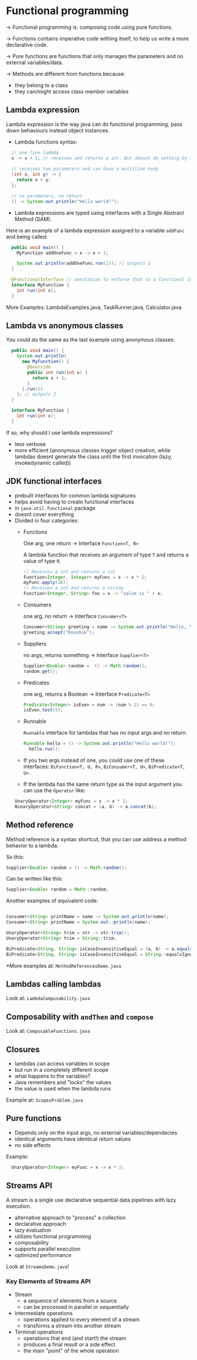 # Functional programming

-> Functional programming is: composing code using pure functions.

-> Functions contains imperative code withing itself, to help us write a more
declarative code.

-> Pure functions are functions that only manages the parameters and no external
variables/data.

-> Methods are different from functions because:
  - they belong to a class
  - they can/might access class member variables 

## Lambda expression

Lambda expression is the way java can do functional programming, pass down behaviours
instead object instances.

- Lambda functions syntax:
```java
  // one line lambda
  x -> x + 1; // receives and returns a int. But doesnt do nothing by itself, has to be assigned and called
  
  // receives two parameters and can have a multiline body
  (int x, int y) -> {
    return x + y;
  };

  // no parameters, no return
  () -> System.out.println("Hello world!");
```

- Lambda expressions are typed using interfaces with a Single Abstract Method (SAM).

Here is an example of a lambda expression assigned to a variable `addFunc` and being called:

```java
  public void main() {
    MyFunction addOneFunc = x -> x + 1;

    System.out.println(addOneFunc.run(1)); // outputs 2
  }

  @FunctionalInterface // annotation to enforce that is a functional interface
  interface MyFunction {
    int run(int x);
  }
```

More Examples: LambdaExamples.java, TaskRunner.java, Calculator.java

## Lambda vs anonymous classes

You could do the same as the last example using anonymous classes:

```java
  public void main() {
    System.out.println(
      new MyFunction() {
        @Override
        public int run(int x) {
          return x + 1;
        }
      }.run(1)
    ); // outputs 2
  }

  interface MyFunction {
    int run(int x);
  }
```

If so, why should I use lambda expressions?
- less verbose
- more efficient (anonymous classes trigger object creation, while lambdas
doesnt generate the class until the first invocation (lazy, invokedynamic called))

## JDK functional interfaces

- prebuilt interfaces for common lambda signatures
- helps avoid having to create functional interfaces
- in `java.util.functional` package
- doesnt cover everything
- Divided in four categories:
    - Functions

      One arg, one return -> Interface `Function<T, R>`
      
      A lambda function that receives an argument of type `T`
      and returns a value of type `R`.
      
      ```java
      // Receives a int and returns a int
      Function<Integer, Integer> myFunc = x -> x * 2;
      myFunc.apply(10);
      // Receives a int and returns a string
      Function<Integer, String> foo = x -> "value is " + x;
      ```
    - Consumers

      one arg, no return -> Interface `Consumer<T>`
      
      ```java
      Consumer<String> greeting = name -> System.out.println("Hello, " + name);
      greeting.accept("Koushik");
      ```
    - Suppliers

      no args, returns something -> Interface `Supplier<T>`

      ```java
      Supplier<Double> random =  () -> Math.random();
      random.get();
      ```
    - Predicates

      one arg, returns a Boolean -> Interface `Predicate<T>`

      ```java
      Predicate<Integer> isEven = num -> (num % 2) == 0;
      isEven.test(5);
      ```
    - Runnable

      `Runnable` interface for lambdas that has no input args and no return.
      
      ```java
      Runnable hello = () -> System.out.println("Hello world!");
        hello.run();
      ```
  - If you two args instead of one, you could use one of these interfaces: 
  `BiFunction<T, U, R>`, `BiConsumer<T, U>`, `BiPredicate<T, U>`.
  - If the lambda has the same return type as the input argument you can use the
  `Operator` like:
  ```java
  UnaryOperator<Integer> myFunc = x -> x * 2;
  BinaryOperator<String> concat = (a, b) -> a.concat(b);
  ```

## Method reference

Method reference is a syntax shortcut, that you can use address a method 
behavior to a lambda.

So this:
```java
Supplier<Double> random = () -> Math.random();
```
Can be written like this:
```java
Supplier<Double> random = Math::random;
```

Another examples of equivalent code:
```java

Consumer<String> printName = name -> System.out.println(name);
Consumer<String> printName = System.out::println(name);

UnaryOperator<String> trim = str -> str.trim();
UnaryOperator<String> trim = String::trim;

BiPredicate<String, String> isCaseInsensitiveEqual = (a, b) -> a.equalsIgnoreCase(b);
BiPredicate<String, String> isCaseInsensitiveEqual = String::equalsIgnoreCase;
```

*More examples at: `MethodReferencesDemo.java`

## Lambdas calling lambdas

Look at: `LambdaComposability.java`

## Composability with `andThen` and `compose`

Look at: `ComposableFunctions.java`

## Closures

- lambdas can access variables in scope
- but run in a completely different scope
- what happens to the variables?
- Java remembers and "locks" the values
- the value is used when the lambda runs

Example at: `ScopesProblem.java`

## Pure functions

- Depends only on the input args, no external variables/dependecies
- identical arguments hava identical return values
- no side effects

Example: 
```java
  UnaryOperator<Integer> myFunc = x -> x * 2;
```

## Streams API

A stream is a single use declarative sequential data pipelines with lazy execution.

- alternative approach to "process" a collection
- declarative approach
- lazy evaluation
- utilizes functional programming
- composability
- supports parallel execution
- optimized performance

Look at `StreamsDemo.java`!

### Key Elements of Streams API

- Stream
    - a sequence of elements from a source
    - can be processed in parallel or sequentially
- Intermediate operations
    - operations applied to every element of a stream
    - transforms a stream into another stream
- Terminal operations
    - operations that end (and start!) the stream
    - produces a final result or a side effect
    - the main "point" of the whole operation